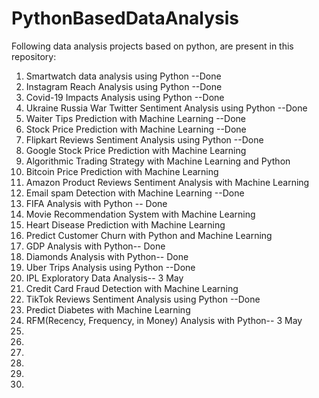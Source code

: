 # PythonBasedDataAnalysis

Following data analysis projects based on python, are present in this repository:
1. Smartwatch data analysis using Python --Done
2. Instagram Reach Analysis using Python --Done
3. Covid-19 Impacts Analysis using Python --Done
4. Ukraine Russia War Twitter Sentiment Analysis using Python --Done
5. Waiter Tips Prediction with Machine Learning --Done
6. Stock Price Prediction with Machine Learning  --Done
7. Flipkart Reviews Sentiment Analysis using Python --Done   
8. Google Stock Price Prediction with Machine Learning  
9. Algorithmic Trading Strategy with Machine Learning and Python
10. Bitcoin Price Prediction with Machine Learning 
11. Amazon Product Reviews Sentiment Analysis with Machine Learning
12. Email spam Detection with Machine Learning --Done
13. FIFA Analysis with Python -- Done
14. Movie Recommendation System with Machine Learning
15. Heart Disease Prediction with Machine Learning
16. Predict Customer Churn with Python and Machine Learning
17. GDP Analysis with Python-- Done  
18. Diamonds Analysis with Python-- Done
19. Uber Trips Analysis using Python --Done
20. IPL Exploratory Data Analysis-- 3 May
21. Credit Card Fraud Detection with Machine Learning
22. TikTok Reviews Sentiment Analysis using Python --Done 
23. Predict Diabetes with Machine Learning
24. RFM(Recency, Frequency, in Money) Analysis with Python-- 3 May
25. 
26. 
27. 
28. 
29. 
30. 
